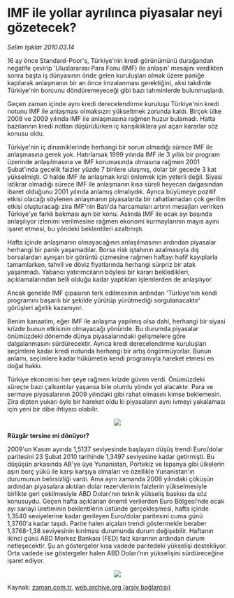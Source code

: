 # IMF ile yollar ayrılınca piyasalar neyi gözetecek?

*Selim Işıklar 2010.03.14*

<tr><td class="metin" colspan="2" style="padding-top: 20px; padding-left: 5px; ">16 ay önce Standard-Poor's, Türkiye'nin kredi görünümünü durağandan negatife çevirip 'Uluslararası Para Fonu (IMF) ile anlaşın' mesajını verdikten sonra başta iş dünyasının önde gelen kuruluşları olmak üzere paniğe kapılarak anlaşmanın bir an önce imzalanması gerektiğini, aksi takdirde Türkiye'nin borcunu döndüremeyeceği gibi bazı tahminlerde bulunmuşlardı.</td></tr><tr><td class="metin" colspan="2" style="padding-top: 20px; padding-left: 5px; "><p>Geçen zaman içinde aynı kredi derecelendirme kuruluşu Türkiye'nin kredi notunu IMF ile anlaşması olmaksızın yükseltmek zorunda kaldı. Birçok ülke 2008 ve 2009 yılında IMF ile anlaşmasına rağmen huzur bulamadı. Hatta bazılarının kredi notları düşürülürken iç karışıklıklara yol açan kararlar söz konusu oldu.
<p> Türkiye'nin iç dinamiklerinde herhangi bir sorun olmadığı sürece IMF ile anlaşmasına gerek yok. Hatırlarsak 1999 yılında IMF ile 3 yıllık bir program üzerinde anlaşılmasına ve IMF korumasında olmasına rağmen 2001 Şubat'ında gecelik faizler yüzde 7 binlere ulaşmış, dolar bir gecede 3 kat yükselmişti. O halde IMF ile anlaşmak krizi önlemek için yeterli değil. Siyasi istikrar olmadığı sürece IMF ile anlaşmanın kısa süreli heyecan dalgasından ibaret olduğunu 2001 yılında anlamış olmalıydık. Ayrıca büyümeye pozitif etkisi olacağı söylenen anlaşmanın piyasalarda bir rahatlamadan çok gerilim etkisi oluşturacağı zira IMF'nin Batı'da harcamaları artırın mesajları verirken Türkiye'ye farklı bakması ayrı bir konu. Aslında IMF ile ocak ayı başında anlaşılıyor izlenimi verilmesine rağmen ekonomi kurmaylarının mayıs ayını işaret etmesi, bu yöndeki beklentileri azaltmıştı.
<p> Hafta içinde anlaşmanın olmayacağının anlaşılmasının ardından piyasalar herhangi bir panik yaşamadılar. Borsa risk iştahının azalmasıyla dış borsalardan ayrışan bir görüntü çizmesine rağmen haftayı hafif kayıplarla tamamlarken, tahvil ve döviz fiyatlarında herhangi sürpriz bir atak yaşanmadı. Yabancı yatırımcıların böylesi bir kararı bekledikleri, açıklamalarından belli olduğu kadar yaptıkları işlemlerden de anlaşılıyor.
<p> Ancak genelde IMF çıpasının terk edilmesinin ardından 'Türkiye'nin kendi programını başarılı bir şekilde yürütüp yürütmediği sorgulanacaktır' görüşleri ağırlık kazanıyor.
<p> Benim kanaatim, eğer IMF ile anlaşma yapılmış olsa dahi, herhangi bir siyasi krizde bunun etkisinin olmayacağı yönünde. Bu durumda piyasalar önümüzdeki dönemde dünya piyasalarındaki gelişmelere göre dalgalanmasını sürdürecektir. Ayrıca kredi derecelendirme kuruluşları seçimlere kadar kredi notunda herhangi bir artış öngörmüyorlar. Bunun anlamı, seçimlere kadar hükümetin kendi programıyla hareket etmesi en doğal hakkı.
<p> Türkiye ekonomisi her şeye rağmen krizde güven verdi. Önümüzdeki süreçte bazı çalkantılar yaşansa bile olumlu yönde yol alacaktır. Para ve sermaye piyasalarının 2009 yılındaki gibi rahat olmasını kimse beklemesin. Zira dipten yukarı öyle bir hareket oldu ki piyasaların aynı ivmeyi yakalaması için yeni bir dibe ihtiyacı olabilir.


<p align="center"><img src="http://web.archive.org/web/20100316062913im_/http://medya.zaman.com.tr/2010/03/14/imkb01.jpg"/>
<p><b>Rüzgâr tersine mi dönüyor?</b>
<p>2009'un Kasım ayında 1,5137 seviyesinde başlayan düşüş trendi Euro/dolar paritesini 23 Şubat 2010 tarihinde 1,3497 seviyesine kadar getirmişti. Bu düşüşün arkasında AB'ye üye Yunanistan, Portekiz ve İspanya gibi ülkelerin aşırı borç yükü ile karşı karşıya olmaları ve özellikle Yunanistan'ın durumunun belirsizliği vardı. Ama aynı zamanda 2008 yılındaki çöküşün ardından piyasalara akıtılan dolar rezervlerinin faizlerin yükselmesiyle birlikte geri çekilmesiyle ABD Doları'nın teknik yükseliş baskısı da söz konusuydu. Geçen hafta açıklanan önemli verilerden Euro Bölgesi'nde ocak ayı sanayi üretiminin beklentilerin üstünde gerçekleşmesi, hafta içinde 1,3540 seviyelerine kadar gerileyen Euro/dolar paritesini cuma günü 1,3760'a kadar taşıdı. Parite halen alçalan trendi göstermekle beraber 1,3768-1,38 seviyesinin kırılması durumunda durum değişebilir. Haftanın ikinci günü ABD Merkez Bankası (FED) faiz kararının ardından durum netleşecektir. Şu an göstergeler kısa vadede paritedeki yükselişi destekliyor. Orta vadede ise göstergeler halen ABD Doları'nın yükselişini sürdüreceğine işaret ediyor.

<p align="center"><img src="http://web.archive.org/web/20100316062913im_/http://medya.zaman.com.tr/2010/03/14/parite01.jpg"/><br/></p></p></p></p></p></p></p></p></p></p></td></tr>

Kaynak: [zaman.com.tr](http://zaman.com.tr/yazar.do?yazino=961368), [web.archive.org (arşiv bağlantısı)](http://web.archive.org/web/20100316062913/http://zaman.com.tr:80/yazar.do?yazino=961368)
